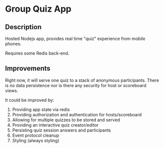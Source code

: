 # Group Quiz App

## Description

Hosted Nodejs app, provides real time "quiz" experience from mobile phones.

Requires some Redis back-end.

## Improvements

Right now, it will serve one quiz to a stack of anonymous participants. There is no data persistence nor is 
there any security for host or scoreboard views.

It could be improved by:

 1. Providing app state via redis
 2. Providing authorization and authentication for hosts/scoreboard
 3. Allowing for multiple quizzes to be stored and served
 4. Providing an interactive quiz creator/editor
 5. Persisting quiz session answers and participants
 6. Event protocol cleanup
 7. Styling (always styling)



